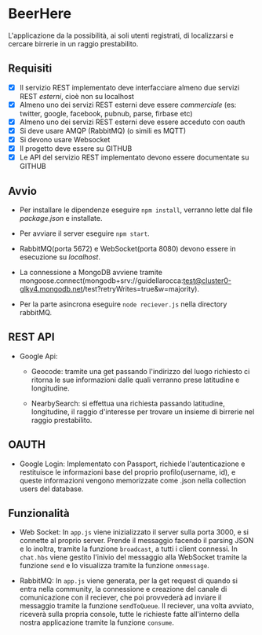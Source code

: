 # BeerHere
L'applicazione da la possibilità, ai soli utenti registrati, di localizzarsi e cercare birrerie in un raggio prestabilito.

## **Requisiti**
- [x] Il servizio REST implementato deve interfacciare almeno due servizi REST *esterni*, cioè non su localhost
- [x] Almeno uno dei servizi REST esterni deve essere *commerciale* (es: twitter, google, facebook, pubnub, parse, firbase etc)
- [x] Almeno uno dei servizi REST esterni deve essere acceduto con oauth
- [x] Si deve usare AMQP (RabbitMQ) (o simili es MQTT)
- [x] Si devono usare Websocket
- [x] Il progetto deve essere su GITHUB
- [x] Le API del servizio REST implementato devono essere documentate su GITHUB

## **Avvio**

- Per installare le dipendenze eseguire `npm install`, verranno lette dal file *package.json* e installate.

- Per avviare il server eseguire `npm start`.

- RabbitMQ(porta 5672) e WebSocket(porta 8080) devono essere in esecuzione su _localhost_.

- La connessione a MongoDB avviene tramite mongoose.connect(mongodb+srv://guidellarocca:test@cluster0-glky4.mongodb.net/test?retryWrites=true&w=majority).
  
- Per la parte asincrona eseguire `node reciever.js` nella directory rabbitMQ.

## **REST API**

- Google Api:
  - Geocode: tramite una get passando l'indirizzo del luogo richiesto ci ritorna le sue informazioni dalle quali verranno prese latitudine e longitudine.
  
  - NearbySearch: si effettua una richiesta passando latitudine, longitudine, il raggio d'interesse per trovare un insieme di birrerie nel raggio prestabilito. 


## **OAUTH**

- Google Login: Implementato con Passport, richiede l'autenticazione e restituisce le informazioni base del proprio profilo(username, id), e queste informazioni vengono memorizzate come .json nella collection users del database.

## **Funzionalità**

- Web Socket: In `app.js` viene inizializzato il server sulla porta 3000, e si connette al proprio server. Prende il messaggio facendo il parsing JSON e lo inoltra, tramite la funzione `broadcast`, a tutti i client connessi. In `chat.hbs` viene gestito l'inivio del messaggio alla WebSocket tramite la funzione `send` e lo visualizza tramite la funzione `onmessage`. 

- RabbitMQ: In `app.js` viene generata, per la get request di quando si entra nella community, la connessione e creazione del canale di comunicazione con il reciever, che poi provvederà ad inviare il messaggio tramite la funzione `sendToQueue`. Il reciever, una volta avviato, riceverà sulla propria console, tutte le richieste fatte all'interno della nostra applicazione tramite la funzione `consume`. 

